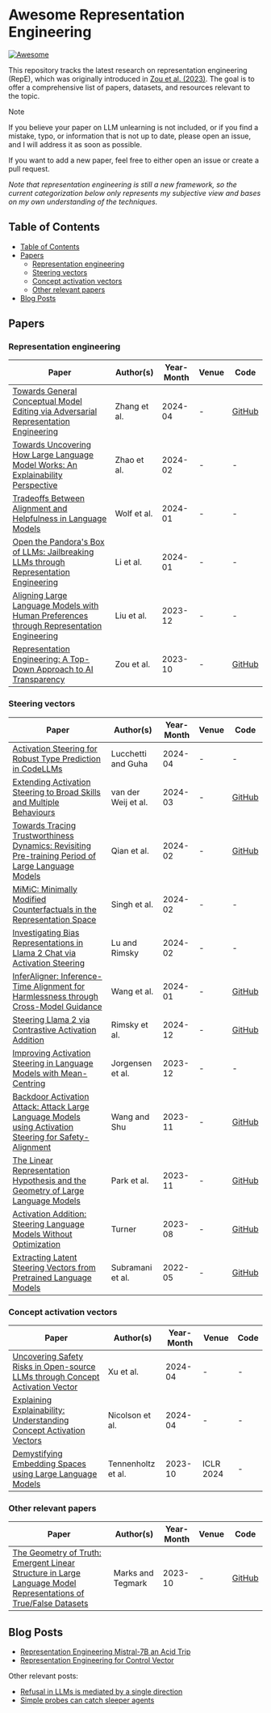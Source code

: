 # Awesome Representation Engineering

[![Awesome](https://awesome.re/badge-flat.svg)](https://github.com/chrisliu298/awesome-representation-engineering)

This repository tracks the latest research on representation engineering (RepE), which was originally introduced in [Zou et al. (2023)](https://arxiv.org/abs/2310.01405). The goal is to offer a comprehensive list of papers, datasets, and resources relevant to the topic.

> [!NOTE]
> If you believe your paper on LLM unlearning is not included, or if you find a mistake, typo, or information that is not up to date, please open an issue, and I will address it as soon as possible.
>
> If you want to add a new paper, feel free to either open an issue or create a pull request.

*Note that representation engineering is still a new framework, so the current categorization below only represents my subjective view and bases on my own understanding of the techniques.*

## Table of Contents

- [Table of Contents](#table-of-contents)
- [Papers](#papers)
  - [Representation engineering](#representation-engineering)
  - [Steering vectors](#steering-vectors)
  - [Concept activation vectors](#concept-activation-vectors)
  - [Other relevant papers](#other-relevant-papers)
- [Blog Posts](#blog-posts)

## Papers

### Representation engineering

| Paper                                                                                                                        | Author(s)    | Year-Month | Venue | Code                                                                            |
| ---------------------------------------------------------------------------------------------------------------------------- | ------------ | ---------- | ----- | ------------------------------------------------------------------------------- |
| [Towards General Conceptual Model Editing via Adversarial Representation Engineering](https://arxiv.org/abs/2404.13752)      | Zhang et al. | 2024-04    | -     | [GitHub](https://github.com/Zhang-Yihao/Adversarial-Representation-Engineering) |
| [Towards Uncovering How Large Language Model Works: An Explainability Perspective](https://arxiv.org/abs/2402.10688)         | Zhao et al.  | 2024-02    | -     | -                                                                               |
| [Tradeoffs Between Alignment and Helpfulness in Language Models](https://arxiv.org/abs/2401.16332)                           | Wolf et al.  | 2024-01    | -     | -                                                                               |
| [Open the Pandora's Box of LLMs: Jailbreaking LLMs through Representation Engineering](https://arxiv.org/abs/2401.06824)     | Li et al.    | 2024-01    | -     | -                                                                               |
| [Aligning Large Language Models with Human Preferences through Representation Engineering](https://arxiv.org/abs/2312.15997) | Liu et al.   | 2023-12    | -     | -                                                                               |
| [Representation Engineering: A Top-Down Approach to AI Transparency](https://arxiv.org/abs/2310.01405)                       | Zou et al.   | 2023-10    | -     | [GitHub](https://github.com/andyzoujm/representation-engineering)               |

### Steering vectors

| Paper                                                                                                                                       | Author(s)           | Year-Month | Venue | Code                                                                  |
| ------------------------------------------------------------------------------------------------------------------------------------------- | ------------------- | ---------- | ----- | --------------------------------------------------------------------- |
| [Activation Steering for Robust Type Prediction in CodeLLMs](https://arxiv.org/abs/2404.01903)                                              | Lucchetti and Guha  | 2024-04    | -     | -                                                                     |
| [Extending Activation Steering to Broad Skills and Multiple Behaviours](https://arxiv.org/abs/2403.05767)                                   | van der Weij et al. | 2024-03    | -     | [GitHub](https://github.com/TeunvdWeij/extending-activation-addition) |
| [Towards Tracing Trustworthiness Dynamics: Revisiting Pre-training Period of Large Language Models](https://arxiv.org/abs/2402.19465)       | Qian et al.         | 2024-02    | -     | [GitHub](https://github.com/ChnQ/TracingLLM)                          |
| [MiMiC: Minimally Modified Counterfactuals in the Representation Space](https://arxiv.org/abs/2402.09631)                                   | Singh et al.        | 2024-02    | -     | -                                                                     |
| [Investigating Bias Representations in Llama 2 Chat via Activation Steering](https://arxiv.org/abs/2402.00402)                              | Lu and Rimsky       | 2024-02    | -     | -                                                                     |
| [InferAligner: Inference-Time Alignment for Harmlessness through Cross-Model Guidance](https://arxiv.org/abs/2401.11206)                    | Wang et al.         | 2024-01    | -     | [GitHub](https://github.com/Jihuai-wpy/InferAligner)                  |
| [Steering Llama 2 via Contrastive Activation Addition](https://arxiv.org/abs/2312.06681)                                                    | Rimsky et al.       | 2024-12    | -     | [GitHub](https://github.com/nrimsky/CAA)                              |
| [Improving Activation Steering in Language Models with Mean-Centring](https://arxiv.org/abs/2312.03813)                                     | Jorgensen et al.    | 2023-12    | -     | -                                                                     |
| [Backdoor Activation Attack: Attack Large Language Models using Activation Steering for Safety-Alignment](https://arxiv.org/abs/2311.09433) | Wang and Shu        | 2023-11    | -     | [GitHub](https://github.com/wang2226/Backdoor-Activation-Attack)      |
| [The Linear Representation Hypothesis and the Geometry of Large Language Models](https://arxiv.org/abs/2311.03658)                          | Park et al.         | 2023-11    | -     | [GitHub](https://github.com/KihoPark/linear_rep_geometry)             |
| [Activation Addition: Steering Language Models Without Optimization](https://arxiv.org/abs/2308.10248)                                      | Turner              | 2023-08    | -     | [GitHub](https://github.com/montemac/activation_additions)            |
| [Extracting Latent Steering Vectors from Pretrained Language Models](https://arxiv.org/abs/2205.05124)                                      | Subramani et al.    | 2022-05    | -     | [GitHub](https://github.com/nishantsubramani/steering_vectors)        |

### Concept activation vectors

| Paper                                                                                                             | Author(s)          | Year-Month | Venue     | Code |
| ----------------------------------------------------------------------------------------------------------------- | ------------------ | ---------- | --------- | ---- |
| [Uncovering Safety Risks in Open-source LLMs through Concept Activation Vector](https://arxiv.org/abs/2404.12038) | Xu et al.          | 2024-04    | -         | -    |
| [Explaining Explainability: Understanding Concept Activation Vectors](https://arxiv.org/abs/2404.03713)           | Nicolson et al.    | 2024-04    | -         | -    |
| [Demystifying Embedding Spaces using Large Language Models](https://arxiv.org/abs/2310.04475)                     | Tennenholtz et al. | 2023-10    | ICLR 2024 | -    |

### Other relevant papers

| Paper                                                                                                                                               | Author(s)         | Year-Month | Venue | Code                                                     |
| --------------------------------------------------------------------------------------------------------------------------------------------------- | ----------------- | ---------- | ----- | -------------------------------------------------------- |
| [The Geometry of Truth: Emergent Linear Structure in Large Language Model Representations of True/False Datasets](https://arxiv.org/abs/2310.06824) | Marks and Tegmark | 2023-10    | -     | [GitHub](https://github.com/saprmarks/geometry-of-truth) |

## Blog Posts

- [Representation Engineering Mistral-7B an Acid Trip](https://vgel.me/posts/representation-engineering/)
- [Representation Engineering for Control Vector](https://mlops.substack.com/p/representation-engineering-for-control)

Other relevant posts:

- [Refusal in LLMs is mediated by a single direction](https://www.alignmentforum.org/posts/jGuXSZgv6qfdhMCuJ/refusal-in-llms-is-mediated-by-a-single-direction)
- [Simple probes can catch sleeper agents](https://www.anthropic.com/research/probes-catch-sleeper-agents)

